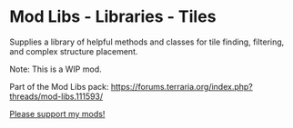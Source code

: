 # Mod Libs - Libraries - Tiles

Supplies a library of helpful methods and classes for tile finding, filtering, and complex structure placement.

Note: This is a WIP mod.

Part of the Mod Libs pack: https://forums.terraria.org/index.php?threads/mod-libs.111593/

[Please support my mods!](https://forums.terraria.org/index.php?threads/hamstars-mods-past-present-and-future.63713/)
